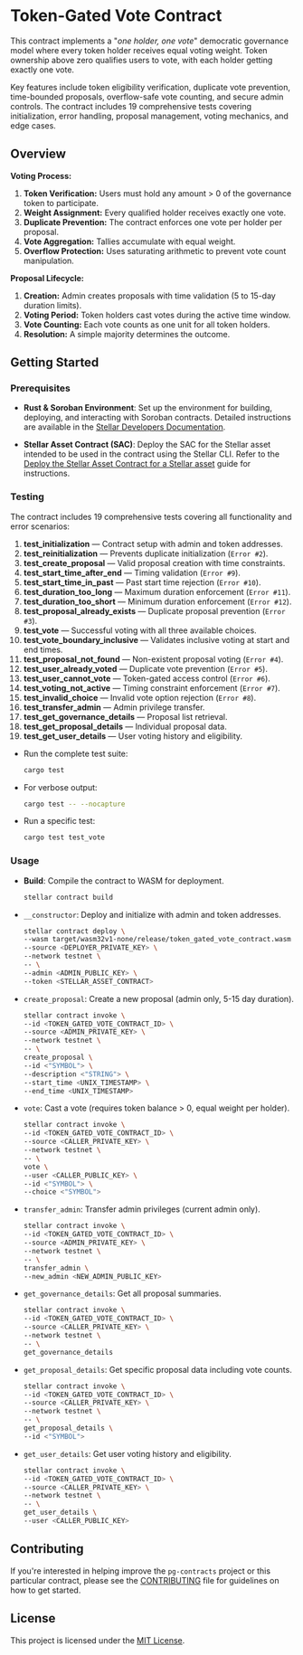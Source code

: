 # Token-Gated Vote Contract

This contract implements a "_one holder, one vote_" democratic governance model where every token holder receives equal voting weight. Token ownership above zero qualifies users to vote, with each holder getting exactly one vote.

Key features include token eligibility verification, duplicate vote prevention, time-bounded proposals, overflow-safe vote counting, and secure admin controls. The contract includes 19 comprehensive tests covering initialization, error handling, proposal management, voting mechanics, and edge cases.

## Overview

**Voting Process:**

1. **Token Verification:** Users must hold any amount > 0 of the governance token to participate.
2. **Weight Assignment:** Every qualified holder receives exactly one vote.
3. **Duplicate Prevention:** The contract enforces one vote per holder per proposal.
4. **Vote Aggregation:** Tallies accumulate with equal weight.
5. **Overflow Protection:** Uses saturating arithmetic to prevent vote count manipulation.

**Proposal Lifecycle:**

1. **Creation:** Admin creates proposals with time validation (5 to 15-day duration limits).
2. **Voting Period:** Token holders cast votes during the active time window.
3. **Vote Counting:** Each vote counts as one unit for all token holders.
4. **Resolution:** A simple majority determines the outcome.

## Getting Started

### Prerequisites

- **Rust & Soroban Environment**: Set up the environment for building, deploying, and interacting with Soroban contracts. Detailed instructions are available in the [Stellar Developers Documentation](https://developers.stellar.org/docs/build/smart-contracts/getting-started/setup).

- **Stellar Asset Contract (SAC)**: Deploy the SAC for the Stellar asset intended to be used in the contract using the Stellar CLI. Refer to the [Deploy the Stellar Asset Contract for a Stellar asset](https://developers.stellar.org/docs/build/guides/cli/deploy-stellar-asset-contract) guide for instructions.

### Testing

The contract includes 19 comprehensive tests covering all functionality and error scenarios:

1. **test_initialization** — Contract setup with admin and token addresses.
2. **test_reinitialization** — Prevents duplicate initialization (`Error #2`).
3. **test_create_proposal** — Valid proposal creation with time constraints.
4. **test_start_time_after_end** — Timing validation (`Error #9`).
5. **test_start_time_in_past** — Past start time rejection (`Error #10`).
6. **test_duration_too_long** — Maximum duration enforcement (`Error #11`).
7. **test_duration_too_short** — Minimum duration enforcement (`Error #12`).
8. **test_proposal_already_exists** — Duplicate proposal prevention (`Error #3`).
9. **test_vote** — Successful voting with all three available choices.
10. **test_vote_boundary_inclusive** — Validates inclusive voting at start and end times.
11. **test_proposal_not_found** — Non-existent proposal voting (`Error #4`).
12. **test_user_already_voted** — Duplicate vote prevention (`Error #5`).
13. **test_user_cannot_vote** — Token-gated access control (`Error #6`).
14. **test_voting_not_active** — Timing constraint enforcement (`Error #7`).
15. **test_invalid_choice** — Invalid vote option rejection (`Error #8`).
16. **test_transfer_admin** — Admin privilege transfer.
17. **test_get_governance_details** — Proposal list retrieval.
18. **test_get_proposal_details** — Individual proposal data.
19. **test_get_user_details** — User voting history and eligibility.

- Run the complete test suite:

  ```bash
  cargo test
  ```

- For verbose output:

  ```bash
  cargo test -- --nocapture
  ```

- Run a specific test:

  ```bash
  cargo test test_vote
  ```

### Usage

- **Build**: Compile the contract to WASM for deployment.

  ```bash
  stellar contract build
  ```

- `__constructor`: Deploy and initialize with admin and token addresses.

  ```bash
  stellar contract deploy \
  --wasm target/wasm32v1-none/release/token_gated_vote_contract.wasm \
  --source <DEPLOYER_PRIVATE_KEY> \
  --network testnet \
  -- \
  --admin <ADMIN_PUBLIC_KEY> \
  --token <STELLAR_ASSET_CONTRACT>
  ```

- `create_proposal`: Create a new proposal (admin only, 5-15 day duration).

  ```bash
  stellar contract invoke \
  --id <TOKEN_GATED_VOTE_CONTRACT_ID> \
  --source <ADMIN_PRIVATE_KEY> \
  --network testnet \
  -- \
  create_proposal \
  --id <"SYMBOL"> \
  --description <"STRING"> \
  --start_time <UNIX_TIMESTAMP> \
  --end_time <UNIX_TIMESTAMP>
  ```

- `vote`: Cast a vote (requires token balance > 0, equal weight per holder).

  ```bash
  stellar contract invoke \
  --id <TOKEN_GATED_VOTE_CONTRACT_ID> \
  --source <CALLER_PRIVATE_KEY> \
  --network testnet \
  -- \
  vote \
  --user <CALLER_PUBLIC_KEY> \
  --id <"SYMBOL"> \
  --choice <"SYMBOL">
  ```

- `transfer_admin`: Transfer admin privileges (current admin only).

  ```bash
  stellar contract invoke \
  --id <TOKEN_GATED_VOTE_CONTRACT_ID> \
  --source <ADMIN_PRIVATE_KEY> \
  --network testnet \
  -- \
  transfer_admin \
  --new_admin <NEW_ADMIN_PUBLIC_KEY>
  ```

- `get_governance_details`: Get all proposal summaries.

  ```bash
  stellar contract invoke \
  --id <TOKEN_GATED_VOTE_CONTRACT_ID> \
  --source <CALLER_PRIVATE_KEY> \
  --network testnet \
  -- \
  get_governance_details
  ```

- `get_proposal_details`: Get specific proposal data including vote counts.

  ```bash
  stellar contract invoke \
  --id <TOKEN_GATED_VOTE_CONTRACT_ID> \
  --source <CALLER_PRIVATE_KEY> \
  --network testnet \
  -- \
  get_proposal_details \
  --id <"SYMBOL">
  ```

- `get_user_details`: Get user voting history and eligibility.

  ```bash
  stellar contract invoke \
  --id <TOKEN_GATED_VOTE_CONTRACT_ID> \
  --source <CALLER_PRIVATE_KEY> \
  --network testnet \
  -- \
  get_user_details \
  --user <CALLER_PUBLIC_KEY>
  ```

## Contributing

If you're interested in helping improve the `pg-contracts` project or this particular contract, please see the [CONTRIBUTING](/CONTRIBUTING.md) file for guidelines on how to get started.

## License

This project is licensed under the [MIT License](/LICENSE).
